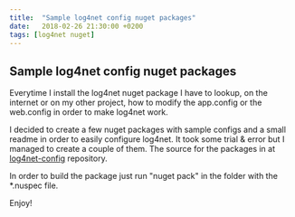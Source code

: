 ```yaml
---
title:  "Sample log4net config nuget packages"
date:   2018-02-26 21:30:00 +0200
tags: [log4net nuget]
---
```

## Sample log4net config nuget packages
Everytime I install the log4net nuget package I have to lookup, on the internet or on my other project, how to modify the app.config or the web.config in order to make log4net work.

I decided to create a few nuget packages with sample configs and a small readme in order to easily configure log4net. It took some trial & error but I managed to create a couple of them. The source for the packages in at [log4net-config](https://github.com/davidelettieri/log4net-config) repository.

In order to build the package just run "nuget pack" in the folder with the *.nuspec file.

Enjoy!